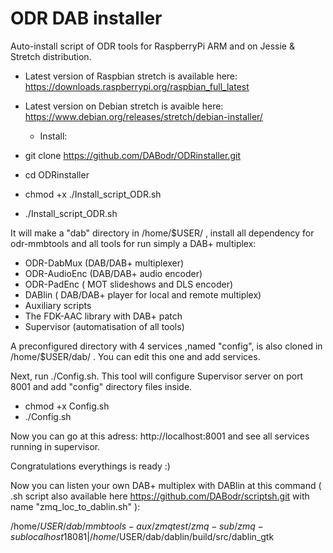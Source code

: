 # ODR DAB installer
Auto-install script of ODR tools for RaspberryPi ARM and on Jessie & Stretch distribution.

- Latest version of Raspbian stretch is available here: https://downloads.raspberrypi.org/raspbian_full_latest
- Latest version on Debian stretch is avaible here: https://www.debian.org/releases/stretch/debian-installer/

  * Install:

- git clone https://github.com/DABodr/ODRinstaller.git
- cd ODRinstaller
- chmod +x ./Install_script_ODR.sh
- ./Install_script_ODR.sh 

It will make a "dab" directory in /home/$USER/ , install all dependency for odr-mmbtools and all tools for run simply a DAB+ multiplex:
   *   ODR-DabMux (DAB/DAB+ multiplexer) 
   *   ODR-AudioEnc (DAB/DAB+ audio encoder)
   *   ODR-PadEnc ( MOT slideshows and DLS encoder)
   *   DABlin ( DAB/DAB+ player for local and remote multiplex)
   *   Auxiliary scripts
   *   The FDK-AAC library with DAB+ patch
   *   Supervisor (automatisation of all tools)

A preconfigured directory with 4 services ,named "config", is also cloned in /home/$USER/dab/ .
You can edit this one and add services.

Next, run ./Config.sh.
This tool will configure Supervisor server on port 8001 and add "config" directory files inside.

- chmod +x Config.sh
- ./Config.sh

Now you can go at this adress: http://localhost:8001 and see all services running in supervisor.

Congratulations everythings is ready :) 

Now you can listen your own DAB+ multiplex with DABlin at this command ( .sh script also available here https://github.com/DABodr/scriptsh.git with name "zmq_loc_to_dablin.sh" ):

/home/$USER/dab/mmbtools-aux/zmqtest/zmq-sub/zmq-sub localhost 18081 | /home/$USER/dab/dablin/build/src/dablin_gtk


